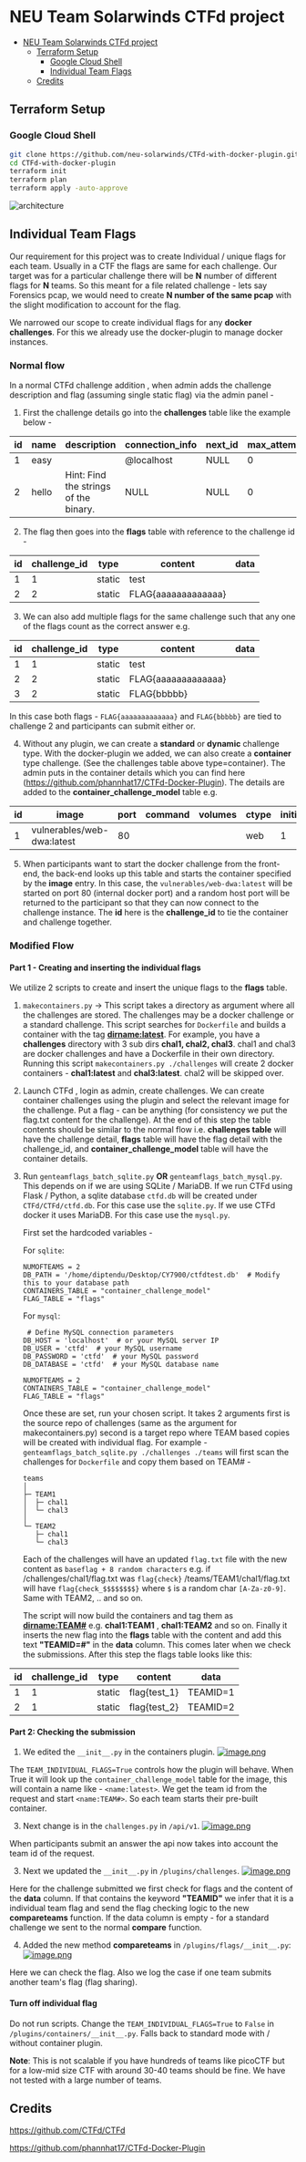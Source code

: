 # NEU Team Solarwinds CTFd project

- [NEU Team Solarwinds CTFd project](#neu-team-solarwinds-ctfd-project)
  - [Terraform Setup](#terraform-setup)
    - [Google Cloud Shell](#google-cloud-shell)
    - [Individual Team Flags](#individual-team-flags)
  - [Credits](#credits)

## Terraform Setup

### Google Cloud Shell

```bash
git clone https://github.com/neu-solarwinds/CTFd-with-docker-plugin.git ## if private then need to use ssh and ssh keys
cd CTFd-with-docker-plugin
terraform init
terraform plan
terraform apply -auto-approve
```

![architecture](architecture.drawio.png)

## Individual Team Flags

Our requirement for this project was to create Individual / unique flags for each team. Usually in a CTF the flags are same for each challenge. Our target was for a particular challenge there will be **N** number of different flags for **N** teams. So this meant for a file related challenge - lets say Forensics pcap, we would need to create **N number of the same pcap** with the slight modification to account for the flag. 

We narrowed our scope to create individual flags for any **docker challenges**. For this we already use the docker-plugin to manage docker instances. 

### Normal flow

In a normal CTFd challenge addition , when admin adds the challenge description and flag (assuming single static flag) via the admin panel - 

1. First the challenge details go into the **challenges** table like the example below - 

| id | name  | description                   | connection_info | next_id | max_attempts | value | category           | type      | state  | requirements |
|----|-------|-------------------------------|-----------------|---------|--------------|-------|--------------------|-----------|--------|--------------|
| 1  | easy  |                               | @localhost      | NULL    | 0            | 1     | web                | container | visible| NULL         |
| 2  | hello | Hint: Find the strings of the binary. | NULL    | NULL    | 0            | 100   | Reverse Engineering | standard  | visible| NULL         |

2. The flag then goes into the **flags** table with reference to the challenge id - 

| id | challenge_id | type   | content        | data            |
|----|--------------|--------|----------------|-----------------|
| 1  | 1            | static | test           |                 |
| 2  | 2            | static | FLAG{aaaaaaaaaaaaa} |                 |

3. We can also add multiple flags for the same challenge such that any one of the flags count as the correct answer e.g. 

| id | challenge_id | type   | content        | data            |
|----|--------------|--------|----------------|-----------------|
| 1  | 1            | static | test           |                 |
| 2  | 2            | static | FLAG{aaaaaaaaaaaaa} |                 |
| 3  | 2            | static | FLAG{bbbbb}              |                  | 

In this case both flags - `FLAG{aaaaaaaaaaaaa}` and `FLAG{bbbbb}` are tied to challenge 2 and participants can submit either or. 

4. Without any plugin, we can create a **standard** or **dynamic** challenge type. With the docker-plugin we added, we can also create a **container** type challenge. (See the challenges table above type=container). The admin puts in the container details which you can find here (https://github.com/phannhat17/CTFd-Docker-Plugin). The details are added to the **container_challenge_model** table e.g. 

| id | image                        | port | command | volumes | ctype | initial | minimum | decay |
|----|------------------------------|------|---------|---------|-------|---------|---------|-------|
| 1  | vulnerables/web-dwa:latest   | 80   |         |         | web   | 1       | 1       | 1     |

5. When participants want to start the docker challenge from the front-end, the back-end looks up this table and starts the container specified by the **image** entry. In this case, the `vulnerables/web-dwa:latest` will be started on port 80 (internal docker port) and a random host port will be returned to the participant so that they can now connect to the challenge instance. The **id** here is the **challenge_id** to tie the container and challenge together. 

### Modified Flow

#### Part 1 - Creating and inserting the individual flags

We utilize 2 scripts to create and insert the unique flags to the **flags** table. 
1. `makecontainers.py` -> This script takes a directory as argument where all the challenges are stored. The challenges may be a docker challenge or a standard challenge. This script searches for `Dockerfile` and builds a container with the tag **<dirname:latest>**. For example, you have a **challenges** directory with 3 sub dirs **chal1, chal2, chal3**. chal1 and chal3 are docker challenges and have a Dockerfile in their own directory. Running this script `makecontainers.py ./challenges` will create 2 docker containers - **chal1:latest** and **chal3:latest**. chal2 will be skipped over. 
2. Launch CTFd , login as admin, create challenges. We can create container challenges using the plugin and select the relevant image for the challenge. Put a flag - can be anything (for consistency we put the flag.txt content for the challenge). At the end of this step the table contents should be similar to the normal flow i.e. **challenges table** will have the challenge detail, **flags** table will have the flag detail with the challenge_id, and **container_challenge_model** table will have the container details. 
3.  Run `genteamflags_batch_sqlite.py` **OR** `genteamflags_batch_mysql.py`. This depends on if we are using SQLite / MariaDB. If we run CTFd using Flask / Python, a sqlite database `ctfd.db` will be created under `CTFd/CTFd/ctfd.db`. For this case use the `sqlite.py`. If we use CTFd docker it uses MariaDB. For this case use the `mysql.py`. 
	
	First set the hardcoded variables - 
	
	For `sqlite`:
	```
	NUMOFTEAMS = 2
	DB_PATH = '/home/diptendu/Desktop/CY7900/ctfdtest.db'  # Modify this to your database path
	CONTAINERS_TABLE = "container_challenge_model"
	FLAG_TABLE = "flags"
	```
	
	For `mysql`:
	```
	 # Define MySQL connection parameters
	DB_HOST = 'localhost'  # or your MySQL server IP
	DB_USER = 'ctfd'  # your MySQL username
	DB_PASSWORD = 'ctfd'  # your MySQL password
	DB_DATABASE = 'ctfd'  # your MySQL database name
	
	NUMOFTEAMS = 2
	CONTAINERS_TABLE = "container_challenge_model"
	FLAG_TABLE = "flags"
	```

	Once these are set, run your chosen script. It takes 2 arguments first is the source repo of challenges (same as the argument for makecontainers.py) second is a target repo where TEAM based copies will be created with individual flag. For example - `genteamflags_batch_sqlite.py ./challenges ./teams` will first scan the challenges for `Dockerfile` and copy them based on TEAM# - 

		teams
		│
		├─ TEAM1
		│  ├─ chal1
		│  └─ chal3
		│
		└─ TEAM2
		   ├─ chal1
		   └─ chal3

	
	Each of the challenges will have an updated `flag.txt` file with the new content as `baseflag + 8 random characters` e.g. if /challenges/chal1/flag.txt was `flag{check}` /teams/TEAM1/chal1/flag.txt will have `flag{check_$$$$$$$$}` where `$` is a random char `[A-Za-z0-9]`. Same with TEAM2, .. and so on. 

	The script will now build the containers and tag them as **<dirname:TEAM#>** e.g. **chal1:TEAM1** , **chal1:TEAM2** and so on. Finally it inserts the new flag into the **flags** table with the content and add this text **"TEAMID=#"** in the **data** column. This comes later when we check the submissions. After this step the flags table looks like this: 

| id | challenge_id | type   | content   | data      |
|----|--------------|--------|-----------|-----------|
| 1  | 1            | static | flag{test_1} | TEAMID=1  |
| 2  | 1            | static | flag{test_2} | TEAMID=2 |

#### Part 2: Checking the submission

1. We edited the `__init__.py` in the containers plugin. 
	[![image.png](https://i.postimg.cc/MZmZKMBW/image.png)](https://postimg.cc/4nnRW3wM) 

The `TEAM_INDIVIDUAL_FLAGS=True` controls how the plugin will behave. When True it will look up the `container_challenge_model` table for the image, this will contain a name like - `<name:latest>`. We get the team id from the request and start `<name:TEAM#>`. So each team starts their pre-built container. 

3. Next change is in the `challenges.py` in `/api/v1`. 
	[![image.png](https://i.postimg.cc/ZnB1NQRt/image.png)](https://postimg.cc/YL7nKbYb)
	
 When participants submit an answer the api now takes into account the team id of the request. 
	
3.  Next we updated the `__init__.py` in `/plugins/challenges`. 
	[![image.png](https://i.postimg.cc/Fst9ZbQg/image.png)](https://postimg.cc/jCX0q72L)

Here for the challenge submitted we first check for flags and the content of the **data** column. If that contains the keyword **"TEAMID"** we infer that it is a individual team flag and send the flag checking logic to the new **compareteams** function. If the data column is empty - for a standard challenge we sent to the normal **compare**  function. 
	
4.  Added the new method **compareteams** in `/plugins/flags/__init__.py`:
	[![image.png](https://i.postimg.cc/httPzDBH/image.png)](https://postimg.cc/gn1P1PrD)

Here we can check the flag. Also we log the case if one team submits another team's flag (flag sharing).

#### Turn off individual flag

Do not run scripts. Change the `TEAM_INDIVIDUAL_FLAGS=True` to `False` in `/plugins/containers/__init__.py`. Falls back to standard mode with / without container plugin. 

**Note**: This is not scalable if you have hundreds of teams like picoCTF but for a low-mid size CTF with around 30-40 teams should be fine. We have not tested with a large number of teams. 


## Credits

<https://github.com/CTFd/CTFd>

<https://github.com/phannhat17/CTFd-Docker-Plugin>
